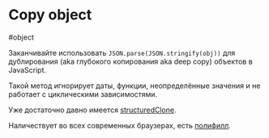 # Copy object

#object

Заканчивайте использовать `JSON.parse(JSON.stringify(obj))` для дублирования (aka глубокого копирования aka deep copy) объектов в JavaScript.  
  
Такой метод игнорирует даты, функции, неопределённые значения и не работает с циклическими зависимостями.  
  
Уже достаточно давно имеется [structuredClone](https://developer.mozilla.org/en-US/docs/Web/API/structuredClone).  
  
Наличествует во всех современных браузерах, есть [полифилл](https://github.com/zloirock/core-js#structuredclone).